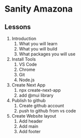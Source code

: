# Sanity Amazona

## Lessons

1. Introduction
    1. What you will learn
    2. What you will build
    3. What packages you will use
2. Install Tools
    1. VS Code
    2. Chrome
    3. Git
    4. Node.js
3. Create Next App
    1. npx create-next-app
    2. add @mui library
4. Publish to github
    1. Create github account
    2. push to github from vs code
5. Create Website layout
    1. Add header
    2. Add main
    3. Add footer
